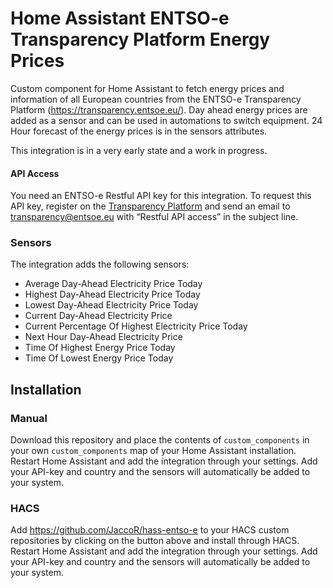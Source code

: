 # Home Assistant ENTSO-e Transparency Platform Energy Prices
Custom component for Home Assistant to fetch energy prices and information of all European countries from the ENTSO-e Transparency Platform (https://transparency.entsoe.eu/).
Day ahead energy prices are added as a sensor and can be used in automations to switch equipment. 24 Hour forecast of the energy prices is in the sensors attributes.

This integration is in a very early state and a work in progress.

#### API Access
You need an ENTSO-e Restful API key for this integration. To request this API key, register on the [Transparency Platform](https://transparency.entsoe.eu/) and send an email to transparency@entsoe.eu with “Restful API access” in the subject line.

### Sensors
The integration adds the following sensors:
- Average Day-Ahead Electricity Price Today
- Highest Day-Ahead Electricity Price Today
- Lowest Day-Ahead Electricity Price Today
- Current Day-Ahead Electricity Price
- Current Percentage Of Highest Electricity Price Today
- Next Hour Day-Ahead Electricity Price
- Time Of Highest Energy Price Today
- Time Of Lowest Energy Price Today

## Installation

### Manual
Download this repository and place the contents of `custom_components` in your own `custom_components` map of your Home Assistant installation. Restart Home Assistant and add the integration through your settings. Add your API-key and country and the sensors will automatically be added to your system.

### HACS

Add https://github.com/JaccoR/hass-entso-e to your HACS custom repositories by clicking on the button above and install through HACS. Restart Home Assistant and add the integration through your settings. Add your API-key and country and the sensors will automatically be added to your system.
